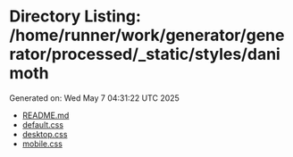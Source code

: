 # Directory Listing: /home/runner/work/generator/generator/processed/_static/styles/danimoth
Generated on: Wed May  7 04:31:22 UTC 2025

- [README.md](README.md)
- [default.css](default.css)
- [desktop.css](desktop.css)
- [mobile.css](mobile.css)
